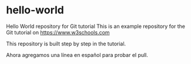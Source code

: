 # hello-world

Hello World repository for Git tutorial
This is an example repository for the Git tutorial on https://www.w3schools.com

This repository is built step by step in the tutorial.

Ahora agregamos una línea en español para probar el pull.
